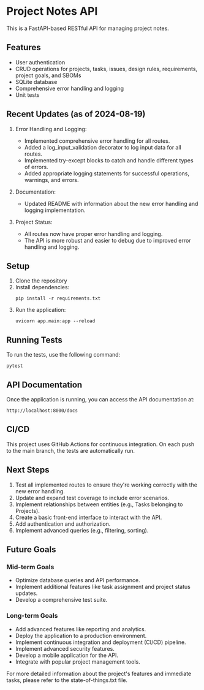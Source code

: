 
# Project Notes API

This is a FastAPI-based RESTful API for managing project notes.

## Features

- User authentication
- CRUD operations for projects, tasks, issues, design rules, requirements, project goals, and SBOMs
- SQLite database
- Comprehensive error handling and logging
- Unit tests

## Recent Updates (as of 2024-08-19)

1. Error Handling and Logging:
   - Implemented comprehensive error handling for all routes.
   - Added a log_input_validation decorator to log input data for all routes.
   - Implemented try-except blocks to catch and handle different types of errors.
   - Added appropriate logging statements for successful operations, warnings, and errors.

2. Documentation:
   - Updated README with information about the new error handling and logging implementation.

3. Project Status:
   - All routes now have proper error handling and logging.
   - The API is more robust and easier to debug due to improved error handling and logging.

## Setup

1. Clone the repository
2. Install dependencies:
   ```
   pip install -r requirements.txt
   ```
3. Run the application:
   ```
   uvicorn app.main:app --reload
   ```

## Running Tests

To run the tests, use the following command:

```
pytest
```

## API Documentation

Once the application is running, you can access the API documentation at:

```
http://localhost:8000/docs
```

## CI/CD

This project uses GitHub Actions for continuous integration. On each push to the main branch, the tests are automatically run.

## Next Steps

1. Test all implemented routes to ensure they're working correctly with the new error handling.
2. Update and expand test coverage to include error scenarios.
3. Implement relationships between entities (e.g., Tasks belonging to Projects).
4. Create a basic front-end interface to interact with the API.
5. Add authentication and authorization.
6. Implement advanced queries (e.g., filtering, sorting).

## Future Goals

### Mid-term Goals

- Optimize database queries and API performance.
- Implement additional features like task assignment and project status updates.
- Develop a comprehensive test suite.

### Long-term Goals

- Add advanced features like reporting and analytics.
- Deploy the application to a production environment.
- Implement continuous integration and deployment (CI/CD) pipeline.
- Implement advanced security features.
- Develop a mobile application for the API.
- Integrate with popular project management tools.

For more detailed information about the project's features and immediate tasks, please refer to the state-of-things.txt file.
